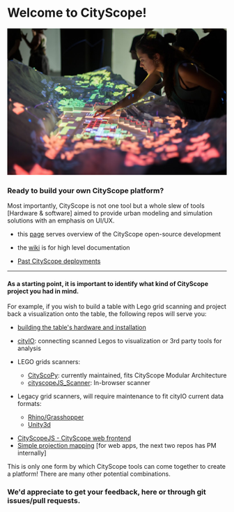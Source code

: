 # Welcome to CityScope!

![alt text](/docs/cs_an.jpg)

### Ready to build your own CityScope platform?

Most importantly, CityScope is not one tool but a whole slew of tools [Hardware & software] aimed to provide urban modeling and simulation solutions with an emphasis on UI/UX.

- this [page](https://cityscope.github.io) serves overview of the CityScope open-source development

- the [wiki](https://github.com/CityScope/cityscope.github.io/wiki) is for high level documentation

- [Past CityScope deployments](https://www.media.mit.edu/projects/cityscope/overview/)

---

#### As a starting point, it is important to identify what kind of CityScope project you had in mind.

For example, if you wish to build a table with Lego grid scanning and project back a visualization onto the table, the following repos will serve you:

- [building the table's hardware and installation](https://github.com/CityScope/cityscope.github.io/tree/master/CS_Hardware)

- [cityIO](https://github.com/CityScope/CS_CityIO): connecting scanned Legos to visualization or 3rd party tools for analysis

- LEGO grids scanners:

  - [CityScoPy](https://github.com/CityScope/CS_CityScoPy): currently maintained, fits CityScope Modular Architecture
  - [cityscopeJS_Scanner](https://github.com/CityScope/CS_cityscopeJS_Scanner): In-browser scanner

- Legacy grid scanners, will require maintenance to fit cityIO current data formats:

  - [Rhino/Grasshopper](https://github.com/CityScope/CS_Rhino_Grasshopper_Template)
  - [Unity3d](https://github.com/CityScope/CS_CityScope_Unity)

* [CityScopeJS - CityScope web frontend](https://github.com/CityScope/CS_cityscopeJS)
* [Simple projection mapping](https://github.com/CityScope/CS_prjmapJS) [for web apps, the next two repos has PM internally]

This is only one form by which CityScope tools can come together to create a platform! There are many other potential combinations.

### We'd appreciate to get your feedback, here or through git issues/pull requests.

